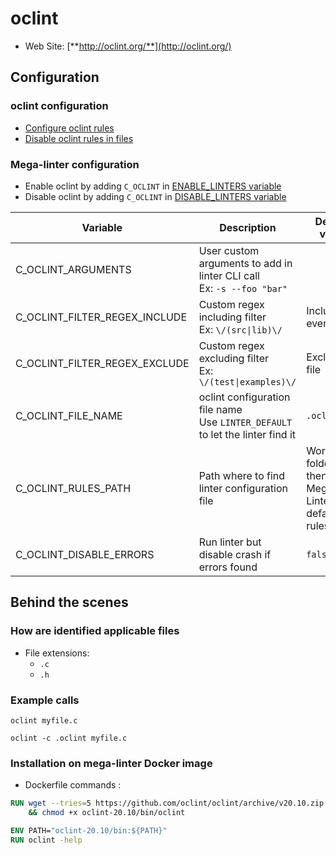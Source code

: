 <!-- markdownlint-disable MD033 MD041 -->
<!-- Generated by .automation/build.py, please do not update manually -->
# oclint

- Web Site: [**http://oclint.org/**](http://oclint.org/)

## Configuration

### oclint configuration

- [Configure oclint rules](http://docs.oclint.org/en/stable/howto/thresholds.html#configuration-file)
- [Disable oclint rules in files](http://docs.oclint.org/en/stable/howto/suppress.html)

### Mega-linter configuration

- Enable oclint by adding `C_OCLINT` in [ENABLE_LINTERS variable](https://github.com/nvuillam/mega-linter#activation-and-deactivation)
- Disable oclint by adding `C_OCLINT` in [DISABLE_LINTERS variable](https://github.com/nvuillam/mega-linter#activation-and-deactivation)

| Variable | Description | Default value |
| ----------------- | -------------- | -------------- |
| C_OCLINT_ARGUMENTS | User custom arguments to add in linter CLI call<br/>Ex: `-s --foo "bar"` |  |
| C_OCLINT_FILTER_REGEX_INCLUDE | Custom regex including filter<br/>Ex: `\/(src\|lib)\/` | Include every file |
| C_OCLINT_FILTER_REGEX_EXCLUDE | Custom regex excluding filter<br/>Ex: `\/(test\|examples)\/` | Exclude no file |
| C_OCLINT_FILE_NAME | oclint configuration file name</br>Use `LINTER_DEFAULT` to let the linter find it | `.oclint` |
| C_OCLINT_RULES_PATH | Path where to find linter configuration file | Workspace folder, then Mega-Linter default rules |
| C_OCLINT_DISABLE_ERRORS | Run linter but disable crash if errors found | `false` |

## Behind the scenes

### How are identified applicable files

- File extensions:
  - `.c`
  - `.h`


### Example calls

```shell
oclint myfile.c
```

```shell
oclint -c .oclint myfile.c
```


### Installation on mega-linter Docker image

- Dockerfile commands :
```dockerfile
RUN wget --tries=5 https://github.com/oclint/oclint/archive/v20.10.zip -O - -q | unzip -q - \
    && chmod +x oclint-20.10/bin/oclint

ENV PATH="oclint-20.10/bin:${PATH}"
RUN oclint -help
```

